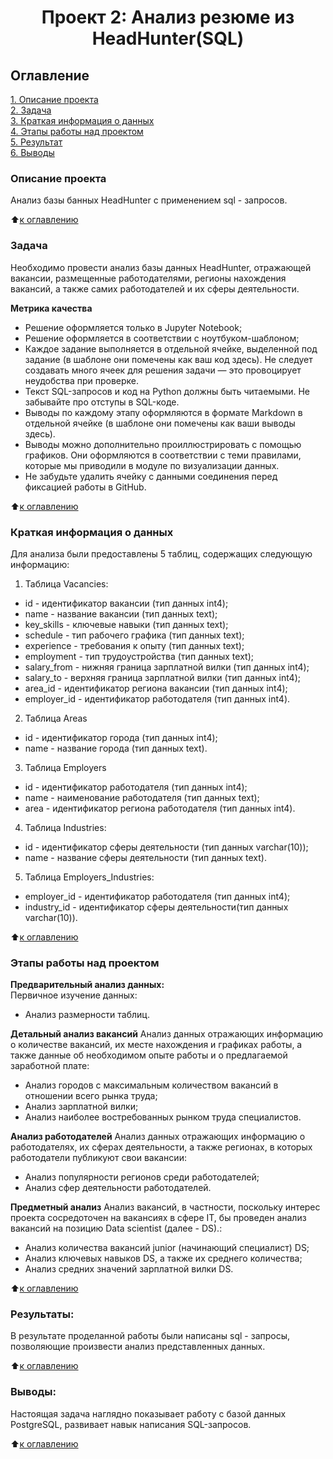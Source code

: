 # <center> Проект 2: Анализ резюме из HeadHunter(SQL)

## Оглавление  
[1. Описание проекта](#Описание-проекта)  
[2. Задача](#Задача)  
[3. Краткая информация о данных](#Краткая-информация-о-данных)  
[4. Этапы работы над проектом](#Этапы-работы-над-проектом)  
[5. Результат](#Результаты)    
[6. Выводы](#Выводы) 

### Описание проекта    
Анализ базы банных HeadHunter с применением sql - запросов.

:arrow_up:[к оглавлению](#Оглавление)


### Задача    
Необходимо провести анализ базы данных HeadHunter, отражающей вакансии, размещенные работодателями, регионы нахождения вакансий, а также самих работодателей и их сферы деятельности.  


**Метрика качества**     
* Решение оформляется только в Jupyter Notebook;
* Решение оформляется в соответствии с ноутбуком-шаблоном;
* Каждое задание выполняется в отдельной ячейке, выделенной под задание (в шаблоне они помечены как ваш код здесь). Не следует создавать много ячеек для решения задачи — это провоцирует неудобства при проверке.
* Текст SQL-запросов и код на Python должны быть читаемыми. Не забывайте про отступы в SQL-коде.
* Выводы по каждому этапу оформляются в формате Markdown в отдельной ячейке (в шаблоне они помечены как ваши выводы здесь).
* Выводы можно дополнительно проиллюстрировать с помощью графиков. Они оформляются в соответствии с теми правилами, которые мы приводили в модуле по визуализации данных.
* Не забудьте удалить ячейку с данными соединения перед фиксацией работы в GitHub.

:arrow_up:[к оглавлению](#Оглавление)


### Краткая информация о данных
Для анализа были предоставлены 5 таблиц, содержащих следующую информацию:
1. Таблица Vacancies:
* id - идентификатор вакансии (тип данных int4);
* name - название вакансии (тип данных text);
* key_skills - ключевые навыки (тип данных text); 
* schedule - тип рабочего графика (тип данных text);
* experience - требования к опыту (тип данных text);
* employment - тип трудоустройства (тип данных text);
* salary_from - нижняя граница зарплатной вилки (тип данных int4);
* salary_to - верхняя граница зарплатной вилки (тип данных int4);
* area_id - идентификатор региона вакансии (тип данных int4);
* employer_id - идентификатор работодателя (тип данных int4).

2. Таблица Areas
* id - идентификатор города (тип данных int4);
* name - название города (тип данных text).

3. Таблица Employers
* id - идентификатор работодателя (тип данных int4);
* name - наименование работодателя (тип данных text);                               
* area - идентификатор региона работодателя (тип данных int4).

4. Таблица Industries:        
* id - идентификатор сферы деятельности (тип данных varchar(10));    
* name - название сферы деятельности (тип данных text).                        

5. Таблица Employers_Industries: 
* employer_id - идентификатор работодателя (тип данных int4);                           
* industry_id - идентификатор сферы деятельности(тип данных varchar(10)).                      

  
:arrow_up:[к оглавлению](#Оглавление)


### Этапы работы над проектом  
**Предварительный анализ данных:**  
Первичное изучение данных: 
* Анализ размерности таблиц.


**Детальный анализ вакансий**
Анализ данных отражающих информацию о количестве вакансий, их месте нахождения и графиках работы, а также данные об необходимом опыте работы и о предлагаемой заработной плате:
* Анализ городов с максимальным количеством вакансий в отношении всего рынка труда;
* Анализ зарплатной вилки;
* Анализ наиболее востребованных рынком труда специалистов. 


**Анализ работодателей**
Анализ данных отражающих информацию о работодателях, их сферах деятельности, а также регионах, в которых работодатели публикуют свои вакансии:
* Анализ популярности регионов среди работодателей;
* Анализ сфер деятельности работодателей.


**Предметный анализ**
Анализ вакансий, в частности, поскольку интерес проекта сосредоточен на вакансиях в сфере IT, бы проведен анализ вакансий на позицию Data scientist (далее - DS).:
* Анализ количества вакансий junior (начинающий специалист) DS;
* Анализ ключевых навыков DS, а также их среднего количества;
* Анализ средних значений зарплатной вилки DS.

:arrow_up:[к оглавлению](#Оглавление)


### Результаты:  
В результате проделанной работы были написаны sql - запросы, позволяющие произвести анализ представленных данных.    

:arrow_up:[к оглавлению](#Оглавление)


### Выводы:  
Настоящая задача наглядно показывает работу с базой данных PostgreSQL, развивает навык написания SQL-запросов.

:arrow_up:[к оглавлению](#Оглавление)
